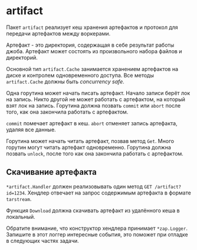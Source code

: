 # artifact

Пакет `artifact` реализует кеш хранения артефактов и протокол для передачи артефактов между воркерами.

Артефакт - это директория, содержащая в себе результат работы джоба. Артефакт может состоять из произвольного
набора файлов и директорий.

Основной тип `artifact.Cache` занимается хранением артефактов на диске и контролем одновременного доступа.
Все методы `artifact.Cache` должны быть *concurrency safe*.

Одна горутина может начать писать артефакт. Начало записи берёт лок на запись. Никто другой не может работать с артефактом,
на который взят лок на запись. Горутина должна позвать `commit` или `abort` после того, как она закончила работать с артефактом.

`commit` помечает артефакт в кеш. `abort` отменяет запись артефакта, удаляя все данные.

Горутина может начать читать артефакт, позвав метод `Get`. Много горутин могут читать артефакт одновременно.
Горутина должна позвать `unlock`, после того как она закончила работать с артефактом.

## Скачивание артефакта

`*artifact.Handler` должен реализовывать один метод `GET /artifact?id=1234`. Хендлер отвечает на
запрос содержимым артефакта в формате `tarstream`.

Функция `Download` должна скачивать артефакт из удалённого кеша в локальный.

Обратите внимание, что конструктор хендлера принимает `*zap.Logger`. Запишите в этот логгер интересные события,
это поможет при отладке в следующих частях задачи.
